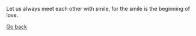 Let us always meet each other with smile, 
for the smile is the beginning of love.




[Go back](../quote.md)
